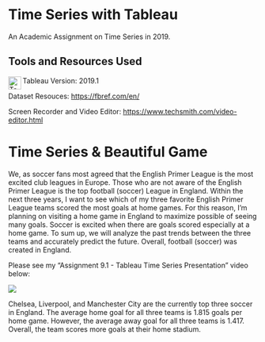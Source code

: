 # Time Series with Tableau

An Academic Assignment on Time Series in 2019.

## Tools and Resources Used

<img align="left" alt="Tableau" width="26px" src="https://tableau.github.io/webdataconnector/assets/logo.png" /> Tableau Version: 2019.1

Dataset Resouces: https://fbref.com/en/

Screen Recorder and Video Editor: https://www.techsmith.com/video-editor.html


# Time Series & Beautiful Game

We, as soccer fans most agreed that the English Primer League is the most excited club leagues in Europe. Those who are not aware of the English Primer League is the top football (soccer) League in England. Within the next three years, I want to see which of my three favorite English Primer League teams scored the most goals at home games. For this reason, I’m planning on visiting a home game in England to maximize possible of seeing many goals. Soccer is excited when there are goals scored especially at a home game. To sum up, we will analyze the past trends between the three teams and accurately predict the future.  Overall, football (soccer) was created in England. 

Please see my “Assignment 9.1 - Tableau Time Series Presentation” video below:

[![](http://img.youtube.com/vi/LwgemfNOybk/0.jpg)](http://www.youtube.com/watch?v=LwgemfNOybk "Tableau Time Series Presentation")

Chelsea, Liverpool, and Manchester City are the currently top three soccer in England. The average home goal for all three teams is 1.815 goals per home game. However, the average away goal for all three teams is 1.417. Overall, the team scores more goals at their home stadium.
